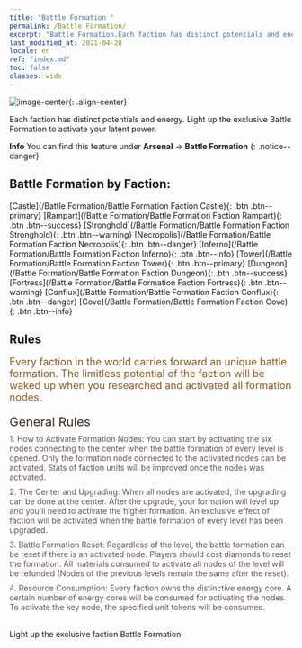 ```yaml
---
title: "Battle Formation "
permalink: /Battle Formation/
excerpt: "Battle Formation.Each faction has distinct potentials and energy. Light up the exclusive Battle Formation to activate your latent power."
last_modified_at: 2021-04-28
locale: en
ref: "index.md"
toc: false
classes: wide
---
```


![image-center](/images/newBattleFormation.jpg){: .align-center}

  Each faction has distinct potentials and energy. Light up the exclusive Battle Formation to activate your latent power.

**Info** You can find this feature under **Arsenal** -> **Battle Formation** 
{: .notice--danger}

## Battle Formation by Faction: 

  [Castle](/Battle Formation/Battle Formation Faction Castle){: .btn .btn--primary} [Rampart](/Battle Formation/Battle Formation Faction Rampart){: .btn .btn--success} [Stronghold](/Battle Formation/Battle Formation Faction Stronghold){: .btn .btn--warning} [Necropolis](/Battle Formation/Battle Formation Faction Necropolis){: .btn .btn--danger} [Inferno](/Battle Formation/Battle Formation Faction Inferno){: .btn .btn--info} [Tower](/Battle Formation/Battle Formation Faction Tower){: .btn .btn--primary} [Dungeon](/Battle Formation/Battle Formation Faction Dungeon){: .btn .btn--success} [Fortress](/Battle Formation/Battle Formation Faction Fortress){: .btn .btn--warning} [Conflux](/Battle Formation/Battle Formation Faction Conflux){: .btn .btn--danger} [Cove](/Battle Formation/Battle Formation Faction Cove){: .btn .btn--info} 

## Rules

  <span style="color: #8a5c1d;font-size:18px">Every faction in the world carries forward an unique battle formation. The limitless potential of the faction will be waked up when you researched and activated all formation nodes. </span><br/><span style="color: #ffffff">　</span><br/><span style="color: #3c2a1e;font-size:22px">General Rules</span><br/><span style="color: #ffffff;font-size:6px">　</span><br/><span style="color: #645252">1. How to Activate Formation Nodes: You can start by activating the six nodes connecting to the center when the battle formation of every level is opened. Only the formation node connected to the activated nodes can be activated. Stats of faction units will be improved once the nodes was activated. </span><br/><span style="color: #ffffff;font-size:6px">　</span><br/><span style="color: #645252">2. The Center and Upgrading: When all nodes are activated, the upgrading can be done at the center. After the upgrade, your formation will level up and you'll need to activate the higher formation. An exclusive effect of faction will be activated when the battle formation of every level has been upgraded. </span><br/><span style="color: #ffffff;font-size:6px">　</span><br/><span style="color: #645252">3. Battle Formation Reset: Regardless of the level, the battle formation can be reset if there is an activated node. Players should cost diamonds to reset the formation. All materials consumed to activate all nodes of the level will be refunded (Nodes of the previous levels remain the same after the reset). </span><br/><span style="color: #ffffff;font-size:6px">　</span><br/><span style="color: #645252">4. Resource Consumption: Every faction owns the distinctive energy core. A certain number of energy cores will be consumed for activating the nodes. To activate the key node, the specified unit tokens will be consumed.</span>

<br/>  Light up the exclusive faction Battle Formation

<br/>